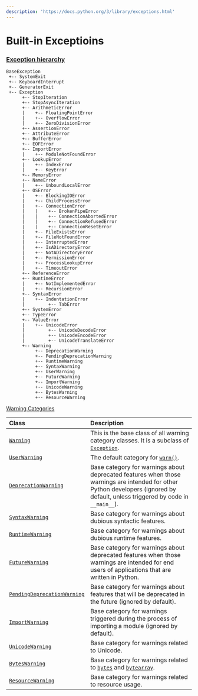 ```yaml
---
description: 'https://docs.python.org/3/library/exceptions.html'
---
```


# Built-in Exceptioins

### [Exception hierarchy](https://docs.python.org/3/library/exceptions.html#exception-hierarchy)

```text
BaseException
 +-- SystemExit
 +-- KeyboardInterrupt
 +-- GeneratorExit
 +-- Exception
      +-- StopIteration
      +-- StopAsyncIteration
      +-- ArithmeticError
      |    +-- FloatingPointError
      |    +-- OverflowError
      |    +-- ZeroDivisionError
      +-- AssertionError
      +-- AttributeError
      +-- BufferError
      +-- EOFError
      +-- ImportError
      |    +-- ModuleNotFoundError
      +-- LookupError
      |    +-- IndexError
      |    +-- KeyError
      +-- MemoryError
      +-- NameError
      |    +-- UnboundLocalError
      +-- OSError
      |    +-- BlockingIOError
      |    +-- ChildProcessError
      |    +-- ConnectionError
      |    |    +-- BrokenPipeError
      |    |    +-- ConnectionAbortedError
      |    |    +-- ConnectionRefusedError
      |    |    +-- ConnectionResetError
      |    +-- FileExistsError
      |    +-- FileNotFoundError
      |    +-- InterruptedError
      |    +-- IsADirectoryError
      |    +-- NotADirectoryError
      |    +-- PermissionError
      |    +-- ProcessLookupError
      |    +-- TimeoutError
      +-- ReferenceError
      +-- RuntimeError
      |    +-- NotImplementedError
      |    +-- RecursionError
      +-- SyntaxError
      |    +-- IndentationError
      |         +-- TabError
      +-- SystemError
      +-- TypeError
      +-- ValueError
      |    +-- UnicodeError
      |         +-- UnicodeDecodeError
      |         +-- UnicodeEncodeError
      |         +-- UnicodeTranslateError
      +-- Warning
           +-- DeprecationWarning
           +-- PendingDeprecationWarning
           +-- RuntimeWarning
           +-- SyntaxWarning
           +-- UserWarning
           +-- FutureWarning
           +-- ImportWarning
           +-- UnicodeWarning
           +-- BytesWarning
           +-- ResourceWarning
```



[Warning Categories](https://docs.python.org/3/library/warnings.html#warning-categories) 

| Class | Description |
| :--- | :--- |
| [`Warning`](https://docs.python.org/3/library/exceptions.html#Warning) | This is the base class of all warning category classes. It is a subclass of [`Exception`](https://docs.python.org/3/library/exceptions.html#Exception). |
| [`UserWarning`](https://docs.python.org/3/library/exceptions.html#UserWarning) | The default category for [`warn()`](https://docs.python.org/3/library/warnings.html#warnings.warn). |
| [`DeprecationWarning`](https://docs.python.org/3/library/exceptions.html#DeprecationWarning) | Base category for warnings about deprecated features when those warnings are intended for other Python developers \(ignored by default, unless triggered by code in `__main__`\). |
| [`SyntaxWarning`](https://docs.python.org/3/library/exceptions.html#SyntaxWarning) | Base category for warnings about dubious syntactic features. |
| [`RuntimeWarning`](https://docs.python.org/3/library/exceptions.html#RuntimeWarning) | Base category for warnings about dubious runtime features. |
| [`FutureWarning`](https://docs.python.org/3/library/exceptions.html#FutureWarning) | Base category for warnings about deprecated features when those warnings are intended for end users of applications that are written in Python. |
| [`PendingDeprecationWarning`](https://docs.python.org/3/library/exceptions.html#PendingDeprecationWarning) | Base category for warnings about features that will be deprecated in the future \(ignored by default\). |
| [`ImportWarning`](https://docs.python.org/3/library/exceptions.html#ImportWarning) | Base category for warnings triggered during the process of importing a module \(ignored by default\). |
| [`UnicodeWarning`](https://docs.python.org/3/library/exceptions.html#UnicodeWarning) | Base category for warnings related to Unicode. |
| [`BytesWarning`](https://docs.python.org/3/library/exceptions.html#BytesWarning) | Base category for warnings related to [`bytes`](https://docs.python.org/3/library/stdtypes.html#bytes) and [`bytearray`](https://docs.python.org/3/library/stdtypes.html#bytearray). |
| [`ResourceWarning`](https://docs.python.org/3/library/exceptions.html#ResourceWarning) | Base category for warnings related to resource usage. |



